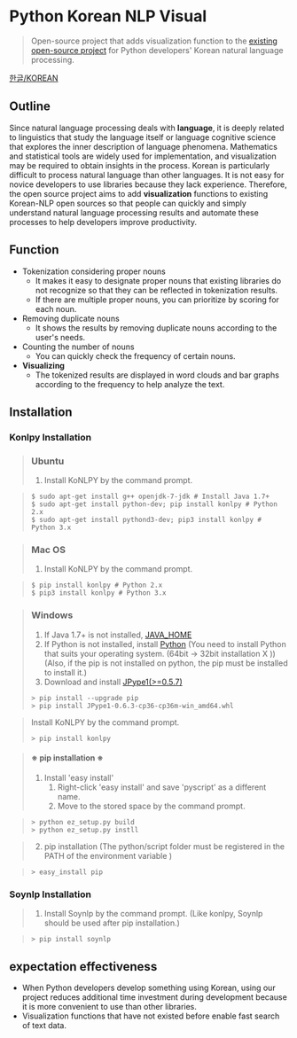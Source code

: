 # Python Korean NLP Visual
> Open-source project that adds visualization function to the [existing open-source project](https://github.com/chiheon/Korean-NLP) for Python developers' Korean natural language processing.



[한글/KOREAN](./README.md)





## Outline

 Since natural language processing deals with **language**, it is deeply related to linguistics that study the language itself or language cognitive science that explores the inner description of language phenomena. Mathematics and statistical tools are widely used for implementation, and visualization may be required to obtain insights in the process.
 Korean is particularly difficult to process natural language than other languages. It is not easy for novice developers to use libraries because they lack experience. Therefore, the open source project aims to add **visualization** functions to existing Korean-NLP open sources so that people can quickly and simply understand natural language processing results and automate these processes to help developers improve productivity.





## Function

- Tokenization considering proper nouns
  - It makes it easy to designate proper nouns that existing libraries do not recognize so that they can be reflected in tokenization results.
  - If there are multiple proper nouns, you can prioritize by scoring for each noun.
- Removing duplicate nouns
  - It shows the results by removing duplicate nouns according to the user's needs.
- Counting the number of nouns
  - You can quickly check the frequency of certain nouns.
- **Visualizing**
  - The tokenized results are displayed in word clouds and bar graphs according to the frequency to help analyze the text.






## Installation

### Konlpy Installation

> ### Ubuntu
>
> 1. Install KoNLPY by the command prompt.

> ```
> $ sudo apt-get install g++ openjdk-7-jdk # Install Java 1.7+
> $ sudo apt-get install python-dev; pip install konlpy # Python 2.x
> $ sudo apt-get install pythond3-dev; pip3 install konlpy # Python 3.x
> ```

> ### Mac OS
>
> 1. Install KoNLPY by the command prompt.

> ```
> $ pip install konlpy # Python 2.x
> $ pip3 install konlpy # Python 3.x
> ```

> ### Windows
>
> 1. If Java 1.7+ is not installed, [JAVA_HOME](https://docs.oracle.com/cd/E19182-01/820-7851/inst_cli_jdk_javahome_t/index.html)
> 2. If Python is not installed, install [Python](https://www.python.org/)
>    (You need to install Python that suits your operating system. (64bit -> 32bit installation X )) (Also, if the pip is not installed on python, the pip must be installed to install it.)
> 3. Download and install [JPype1(>=0.5.7)](https://www.lfd.uci.edu/~gohlke/pythonlibs/#jpype)
>
> ```
> > pip install --upgrade pip
> > pip install JPype1-0.6.3-cp36-cp36m-win_amd64.whl
> ```

> Install KoNLPY by the command prompt.
>
> ```
> > pip install konlpy
> ```

> #### ※ pip installation ※
>
> 1. Install 'easy install'
>    1. Right-click 'easy install' and save 'pyscript' as a different name. 
>    2. Move to the stored space by the command prompt.

> ```
> > python ez_setup.py build
> > python ez_setup.py instll
> ```

> 2. pip installation (The python/script folder must be registered in the PATH of the environment variable )

> ```
> > easy_install pip
> ```

### Soynlp Installation

> 1. Install Soynlp by the command prompt. (Like konlpy, Soynlp should be used after pip installation.)

> ```
> > pip install soynlp
> ```







## expectation effectiveness

- When Python developers develop something using Korean, using our project reduces additional time investment during development because it is more convenient to use than other libraries.
- Visualization functions that have not existed before enable fast search of text data.



